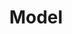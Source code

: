 ---
layout: page
title: Model
permalink: /model/
description: How to describe the model we use as input
---